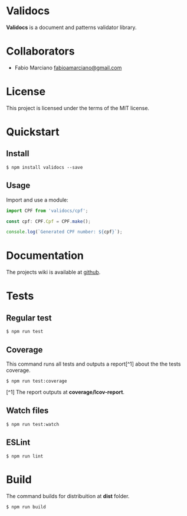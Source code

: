 # Validocs

**Validocs** is a document and patterns validator library.

# Collaborators

- Fabio Marciano <fabioamarciano@gmail.com>

# License

This project is licensed under the terms of the MIT license.

# Quickstart

## Install

```shell
$ npm install validocs --save
```

## Usage

Import and use a module:

```typescript
import CPF from 'validocs/cpf';

const cpf: CPF.Cpf = CPF.make();

console.log(`Generated CPF number: ${cpf}`);
```

# Documentation

The projects wiki is available at [github](https://github.com/FabioMarciano/validocs/wiki).

# Tests

## Regular test

```shell
$ npm run test
```

## Coverage

This command runs all tests and outputs a report[^1] about the the tests coverage.

```shell
$ npm run test:coverage
```

[^1] The report outputs at **coverage/lcov-report**.

## Watch files

```shell
$ npm run test:watch
```

## ESLint

```shell
$ npm run lint
```

# Build

The command builds for distribuition at **dist** folder.

```shell
$ npm run build
```
